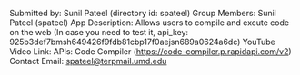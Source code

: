 Submitted by: Sunil Pateel (directory id: spateel)
Group Members: Sunil Pateel (spateel)
App Description: Allows users to compile and excute code on the web (In case you need to test it, api_key: 925b3def7bmsh649426f9fdb81cbp17f0aejsn689a0624a6dc)
YouTube Video Link: 
APIs: Code Compiler (https://code-compiler.p.rapidapi.com/v2)
Contact Email:  spateel@terpmail.umd.edu
